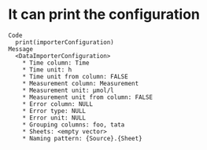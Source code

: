 # It can print the configuration

    Code
      print(importerConfiguration)
    Message
      <DataImporterConfiguration>
        * Time column: Time
        * Time unit: h
        * Time unit from column: FALSE
        * Measurement column: Measurement
        * Measurement unit: µmol/l
        * Measurement unit from column: FALSE
        * Error column: NULL
        * Error type: NULL
        * Error unit: NULL
        * Grouping columns: foo, tata
        * Sheets: <empty vector>
        * Naming pattern: {Source}.{Sheet}


